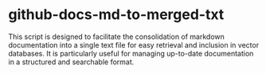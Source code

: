 # github-docs-md-to-merged-txt
This script is designed to facilitate the consolidation of markdown documentation into a single text file for easy retrieval and inclusion in vector databases. It is particularly useful for managing up-to-date documentation in a structured and searchable format.
